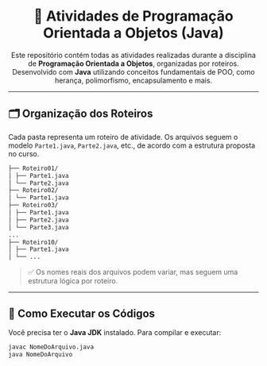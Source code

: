 <h1 align="center">📘 Atividades de Programação Orientada a Objetos (Java)</h1>

<p align="center">
Este repositório contém todas as atividades realizadas durante a disciplina de <strong>Programação Orientada a Objetos</strong>, organizadas por roteiros. <br>
Desenvolvido com <strong>Java</strong> utilizando conceitos fundamentais de POO, como herança, polimorfismo, encapsulamento e mais.
</p>

---

## 🗂️ Organização dos Roteiros

Cada pasta representa um roteiro de atividade. Os arquivos seguem o modelo `Parte1.java`, `Parte2.java`, etc., de acordo com a estrutura proposta no curso.

```bash
├── Roteiro01/
│ ├── Parte1.java
│ └── Parte2.java
├── Roteiro02/
│ └── Parte1.java
├── Roteiro03/
│ ├── Parte1.java
│ ├── Parte2.java
│ └── Parte3.java
...
├── Roteiro10/
│ ├── Parte1.java
│ └── ...
```

> ✅ Os nomes reais dos arquivos podem variar, mas seguem uma estrutura lógica por roteiro.

---

## 🧪 Como Executar os Códigos

Você precisa ter o **Java JDK** instalado. Para compilar e executar:

```bash
javac NomeDoArquivo.java
java NomeDoArquivo
